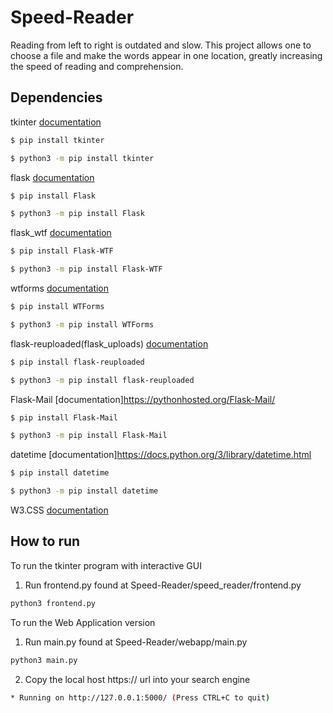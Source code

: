 # Speed-Reader
Reading from left to right is outdated and slow. This project allows one to choose a file and make the words appear in one location, greatly increasing the speed of reading and comprehension.

## Dependencies
tkinter     [documentation](https://docs.python.org/3/library/tk.html)
```sh
$ pip install tkinter
```
```sh
$ python3 -m pip install tkinter
```

flask       [documentation](https://flask-doc.readthedocs.io/en/latest/)
```sh
$ pip install Flask
```
```sh
$ python3 -m pip install Flask
```

flask_wtf   [documentation](https://flask-wtf.readthedocs.io/en/stable/)
```sh
$ pip install Flask-WTF
```
```sh
$ python3 -m pip install Flask-WTF
```

wtforms     [documentation](https://wtforms.readthedocs.io/en/2.3.x/)
```sh
$ pip install WTForms
```
```sh
$ python3 -m pip install WTForms
```

flask-reuploaded(flask_uploads)
            [documentation](https://pypi.org/project/Flask-Reuploaded/)
```sh
$ pip install flask-reuploaded
```
```sh
$ python3 -m pip install flask-reuploaded
```

Flask-Mail  [documentation]https://pythonhosted.org/Flask-Mail/
```sh
$ pip install Flask-Mail
```
```sh
$ python3 -m pip install Flask-Mail
```

datetime    [documentation]https://docs.python.org/3/library/datetime.html
```sh
$ pip install datetime
```
```sh
$ python3 -m pip install datetime
```

W3.CSS      [documentation](https://www.w3schools.com/w3css/default.asp)


## How to run
To run the tkinter program with interactive GUI
1. Run frontend.py found at Speed-Reader/speed_reader/frontend.py
```sh
python3 frontend.py
```

To run the Web Application version
1. Run main.py found at Speed-Reader/webapp/main.py
```sh
python3 main.py
```
2. Copy the local host https:// url into your search engine
```sh
* Running on http://127.0.0.1:5000/ (Press CTRL+C to quit)
```
